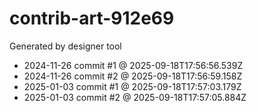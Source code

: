 # contrib-art-912e69
Generated by designer tool
- 2024-11-26 commit #1 @ 2025-09-18T17:56:56.539Z
- 2024-11-26 commit #2 @ 2025-09-18T17:56:59.158Z
- 2025-01-03 commit #1 @ 2025-09-18T17:57:03.179Z
- 2025-01-03 commit #2 @ 2025-09-18T17:57:05.884Z
